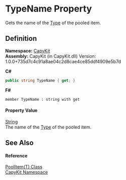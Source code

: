 # TypeName Property


Gets the name of the <a href="https://learn.microsoft.com/dotnet/api/system.type" target="_blank" rel="noopener noreferrer">Type</a> of the pooled item.



## Definition
**Namespace:** <a href="N_CapyKit.md">CapyKit</a>  
**Assembly:** CapyKit (in CapyKit.dll) Version: 1.0.0+735d7c4c91a8ae04c2d8cae4ce85ddf4909e5b7d

**C#**
``` C#
public string TypeName { get; }
```
**F#**
``` F#
member TypeName : string with get
```



#### Property Value
<a href="https://learn.microsoft.com/dotnet/api/system.string" target="_blank" rel="noopener noreferrer">String</a>  
The name of the <a href="https://learn.microsoft.com/dotnet/api/system.type" target="_blank" rel="noopener noreferrer">Type</a> of the pooled item.

## See Also


#### Reference
<a href="T_CapyKit_PoolItem_1.md">PoolItem(T) Class</a>  
<a href="N_CapyKit.md">CapyKit Namespace</a>  
